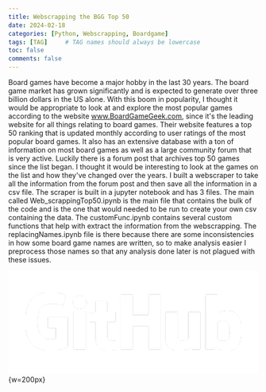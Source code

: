 ```yaml
---
title: Webscrapping the BGG Top 50
date: 2024-02-18 
categories: [Python, Webscrapping, Boardgame]
tags: [TAG]     # TAG names should always be lowercase
toc: false
comments: false
---
```





Board games have become a major hobby in the last 30 years. The board game market has grown 
significantly and is expected to generate over three billion dollars in the US alone. With this
boom in popularity, I thought it would be appropriate to look at and explore the most popular games
according to the website www.BoardGameGeek.com, since it's the leading website for all things relating
to board games. Their website features a top 50 ranking that is updated monthly according to user ratings
of the most popular board games. It also has an extensive database with a ton of information on most 
board games as well as a large community forum that is very active. Luckily there is a forum post that archives
top 50 games since the list began. I thought it would be interesting to look at the games on the list
and how they've changed over the years. I built a webscraper to take all the information from the forum
post and then save all the information in a csv file. The scraper is built in a jupyter notebook and has 3 files.
The main called Web_scrappingTop50.ipynb is the main file that contains the bulk of the code and is the one that
would needed to be run to create your own csv containing the data. The customFunc.ipynb contains several
custom functions that help with extract the information from the webscrapping. The replacingNames.ipynb 
file is there because there are some inconsistencies in how some board game names are written, so to make analysis
easier I preprocess those names so that any analysis done later is not plagued with these issues. 

[![githublink](img/GitHub_Logo_White.png)](https://github.com/Khrono5/WebScrappingBGGtop50){w=200px}

